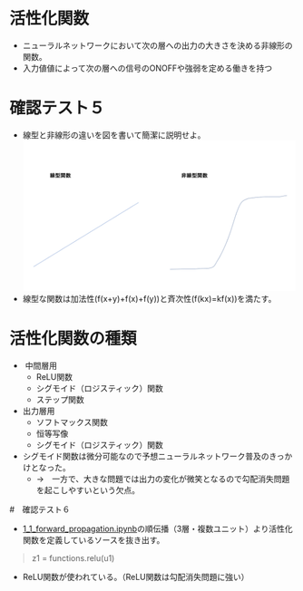 <script type="text/x-mathjax-config">MathJax.Hub.Config({tex2jax:{inlineMath:[['\$','\$'],['\\(','\\)']],processEscapes:true},CommonHTML: {matchFontHeight:false}});</script>
<script type="text/javascript" async src="https://cdnjs.cloudflare.com/ajax/libs/mathjax/2.7.1/MathJax.js?config=TeX-MML-AM_CHTML"></script>

# 活性化関数
- ニューラルネットワークにおいて次の層への出力の大きさを決める非線形の関数。
- 入力値値によって次の層への信号のONOFFや強弱を定める働きを持つ
# 確認テスト５
- 線型と非線形の違いを図を書いて簡潔に説明せよ。
![kakunin](imgs/kakunin5.png)
- 線型な関数は加法性(f(x+y)+f(x)+f(y))と斉次性(f(kx)=kf(x))を満たす。

# 活性化関数の種類
-  中間層用
  - ReLU関数
  - シグモイド（ロジスティック）関数
  - ステップ関数
- 出力層用
  - ソフトマックス関数
  - 恒等写像
  - シグモイド（ロジスティック）関数
- シグモイド関数は微分可能なので予想ニューラルネットワーク普及のきっかけとなった。
  - →　一方で、大きな問題では出力の変化が微笑となるので勾配消失問題を起こしやすいという欠点。

#　確認テスト６
-  [1_1_forward_propagation.ipynb](codes/1_1_forward_propagation.ipynb)の順伝播（3層・複数ユニット）より活性化関数を定義しているソースを抜き出す。
> z1 = functions.relu(u1)
- ReLU関数が使われている。（ReLU関数は勾配消失問題に強い）


